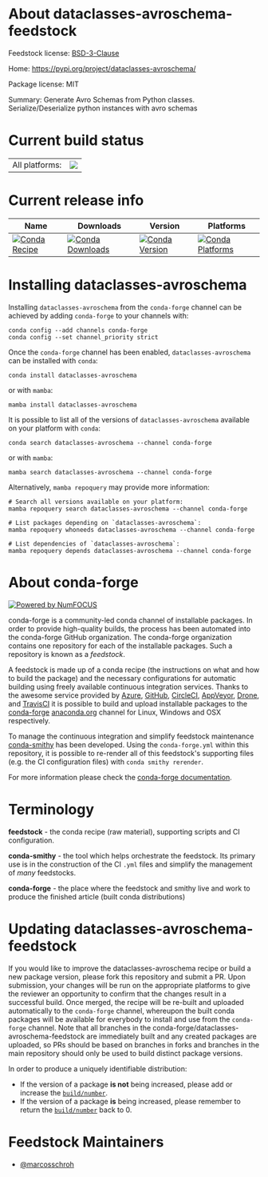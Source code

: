 About dataclasses-avroschema-feedstock
======================================

Feedstock license: [BSD-3-Clause](https://github.com/conda-forge/dataclasses-avroschema-feedstock/blob/main/LICENSE.txt)

Home: https://pypi.org/project/dataclasses-avroschema/

Package license: MIT

Summary: Generate Avro Schemas from Python classes. Serialize/Deserialize python instances with avro schemas

Current build status
====================


<table><tr><td>All platforms:</td>
    <td>
      <a href="https://dev.azure.com/conda-forge/feedstock-builds/_build/latest?definitionId=23123&branchName=main">
        <img src="https://dev.azure.com/conda-forge/feedstock-builds/_apis/build/status/dataclasses-avroschema-feedstock?branchName=main">
      </a>
    </td>
  </tr>
</table>

Current release info
====================

| Name | Downloads | Version | Platforms |
| --- | --- | --- | --- |
| [![Conda Recipe](https://img.shields.io/badge/recipe-dataclasses--avroschema-green.svg)](https://anaconda.org/conda-forge/dataclasses-avroschema) | [![Conda Downloads](https://img.shields.io/conda/dn/conda-forge/dataclasses-avroschema.svg)](https://anaconda.org/conda-forge/dataclasses-avroschema) | [![Conda Version](https://img.shields.io/conda/vn/conda-forge/dataclasses-avroschema.svg)](https://anaconda.org/conda-forge/dataclasses-avroschema) | [![Conda Platforms](https://img.shields.io/conda/pn/conda-forge/dataclasses-avroschema.svg)](https://anaconda.org/conda-forge/dataclasses-avroschema) |

Installing dataclasses-avroschema
=================================

Installing `dataclasses-avroschema` from the `conda-forge` channel can be achieved by adding `conda-forge` to your channels with:

```
conda config --add channels conda-forge
conda config --set channel_priority strict
```

Once the `conda-forge` channel has been enabled, `dataclasses-avroschema` can be installed with `conda`:

```
conda install dataclasses-avroschema
```

or with `mamba`:

```
mamba install dataclasses-avroschema
```

It is possible to list all of the versions of `dataclasses-avroschema` available on your platform with `conda`:

```
conda search dataclasses-avroschema --channel conda-forge
```

or with `mamba`:

```
mamba search dataclasses-avroschema --channel conda-forge
```

Alternatively, `mamba repoquery` may provide more information:

```
# Search all versions available on your platform:
mamba repoquery search dataclasses-avroschema --channel conda-forge

# List packages depending on `dataclasses-avroschema`:
mamba repoquery whoneeds dataclasses-avroschema --channel conda-forge

# List dependencies of `dataclasses-avroschema`:
mamba repoquery depends dataclasses-avroschema --channel conda-forge
```


About conda-forge
=================

[![Powered by
NumFOCUS](https://img.shields.io/badge/powered%20by-NumFOCUS-orange.svg?style=flat&colorA=E1523D&colorB=007D8A)](https://numfocus.org)

conda-forge is a community-led conda channel of installable packages.
In order to provide high-quality builds, the process has been automated into the
conda-forge GitHub organization. The conda-forge organization contains one repository
for each of the installable packages. Such a repository is known as a *feedstock*.

A feedstock is made up of a conda recipe (the instructions on what and how to build
the package) and the necessary configurations for automatic building using freely
available continuous integration services. Thanks to the awesome service provided by
[Azure](https://azure.microsoft.com/en-us/services/devops/), [GitHub](https://github.com/),
[CircleCI](https://circleci.com/), [AppVeyor](https://www.appveyor.com/),
[Drone](https://cloud.drone.io/welcome), and [TravisCI](https://travis-ci.com/)
it is possible to build and upload installable packages to the
[conda-forge](https://anaconda.org/conda-forge) [anaconda.org](https://anaconda.org/)
channel for Linux, Windows and OSX respectively.

To manage the continuous integration and simplify feedstock maintenance
[conda-smithy](https://github.com/conda-forge/conda-smithy) has been developed.
Using the ``conda-forge.yml`` within this repository, it is possible to re-render all of
this feedstock's supporting files (e.g. the CI configuration files) with ``conda smithy rerender``.

For more information please check the [conda-forge documentation](https://conda-forge.org/docs/).

Terminology
===========

**feedstock** - the conda recipe (raw material), supporting scripts and CI configuration.

**conda-smithy** - the tool which helps orchestrate the feedstock.
                   Its primary use is in the construction of the CI ``.yml`` files
                   and simplify the management of *many* feedstocks.

**conda-forge** - the place where the feedstock and smithy live and work to
                  produce the finished article (built conda distributions)


Updating dataclasses-avroschema-feedstock
=========================================

If you would like to improve the dataclasses-avroschema recipe or build a new
package version, please fork this repository and submit a PR. Upon submission,
your changes will be run on the appropriate platforms to give the reviewer an
opportunity to confirm that the changes result in a successful build. Once
merged, the recipe will be re-built and uploaded automatically to the
`conda-forge` channel, whereupon the built conda packages will be available for
everybody to install and use from the `conda-forge` channel.
Note that all branches in the conda-forge/dataclasses-avroschema-feedstock are
immediately built and any created packages are uploaded, so PRs should be based
on branches in forks and branches in the main repository should only be used to
build distinct package versions.

In order to produce a uniquely identifiable distribution:
 * If the version of a package **is not** being increased, please add or increase
   the [``build/number``](https://docs.conda.io/projects/conda-build/en/latest/resources/define-metadata.html#build-number-and-string).
 * If the version of a package **is** being increased, please remember to return
   the [``build/number``](https://docs.conda.io/projects/conda-build/en/latest/resources/define-metadata.html#build-number-and-string)
   back to 0.

Feedstock Maintainers
=====================

* [@marcosschroh](https://github.com/marcosschroh/)

